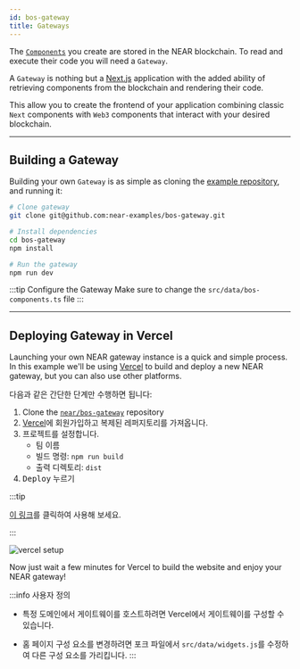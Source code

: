 ```yaml
---
id: bos-gateway
title: Gateways
---
```


The [`Components`](../components.md) you create are stored in the NEAR blockchain. To read and execute their code you will need a `Gateway`.

A `Gateway` is nothing but a [Next.js](https://nextjs.org/) application with the added ability of retrieving components from the blockchain and rendering their code.

This allow you to create the frontend of your application combining classic `Next` components with `Web3` components that interact with your desired blockchain.


---

## Building a Gateway

Building your own `Gateway` is as simple as cloning the [example repository](https://github.com/near-examples/bos-gateway), and running it:

```bash
# Clone gateway
git clone git@github.com:near-examples/bos-gateway.git

# Install dependencies
cd bos-gateway
npm install

# Run the gateway
npm run dev
```

:::tip Configure the Gateway
Make sure to change the `src/data/bos-components.ts` file
:::

---

## Deploying Gateway in Vercel

Launching your own NEAR gateway instance is a quick and simple process. In this example we'll be using [Vercel](https://vercel.com) to build and deploy a new NEAR gateway, but you can also use other platforms.

다음과 같은 간단한 단계만 수행하면 됩니다:

1. Clone the [`near/bos-gateway`](https://github.com/near-examples/bos-gateway) repository
2. [Vercel](https://vercel.com/)에 회원가입하고 복제된 레퍼지토리를 가져옵니다.
3. 프로젝트를 설정합니다.
   - 팀 이름
   - 빌드 명령: `npm run build`
   - 출력 디렉토리: `dist`
4. <kbd>Deploy</kbd> 누르기

:::tip

[이 링크](https://vercel.com/new/clone?repository-url=https%3A%2F%2Fgithub.com%2Fnear%2Fnear-discovery-alpha&build-command=npm%20run%20build&install-command=npm%20install&output-directory=dist)를 클릭하여 사용해 보세요.

:::

![vercel setup](/docs/vercel-gateway.png)

Now just wait a few minutes for Vercel to build the website and enjoy your NEAR gateway!

:::info 사용자 정의
- 특정 도메인에서 게이트웨이를 호스트하려면 Vercel에서 게이트웨이를 구성할 수 있습니다.

- 홈 페이지 구성 요소를 변경하려면 포크 파일에서 `src/data/widgets.js`를 수정하여 다른 구성 요소를 가리킵니다.
:::
